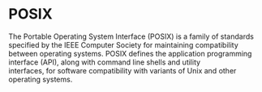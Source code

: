 # POSIX


The Portable Operating System Interface (POSIX) is a family of standards
specified by the IEEE Computer Society for maintaining compatibility
between operating systems. POSIX defines the application programming
interface (API), along with command line shells and utility
interfaces, for software compatibility with variants of Unix and other
operating systems.

